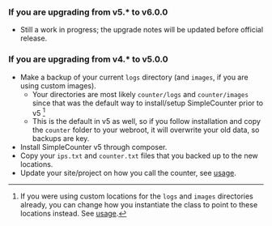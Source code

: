 ### If you are upgrading from v5.* to v6.0.0

* Still a work in progress; the upgrade notes will be updated before official release.


### If you are upgrading from v4.* to v5.0.0

* Make a backup of your current `logs` directory (and `images`, if you are using custom images).
  * Your directories are most likely `counter/logs` and `counter/images` since that was the default way to install/setup SimpleCounter prior to v5 [^1]
  * This is the default in v5 as well, so if you follow installation and copy the `counter` folder to your webroot, it will overwrite your old data, so backups are key. 
* Install SimpleCounter v5 through composer.
* Copy your `ips.txt` and `counter.txt` files that you backed up to the new locations.
* Update your site/project on how you call the counter, see [usage](https://github.com/ericsizemore/simple_counter/blob/5.0.x/README.md#usage).

[^1]: If you were using custom locations for the `logs` and `images` directories already, you can change how you instantiate the class to point to these locations instead. See [usage](https://github.com/ericsizemore/simple_counter/blob/5.0.x/README.md#usage).